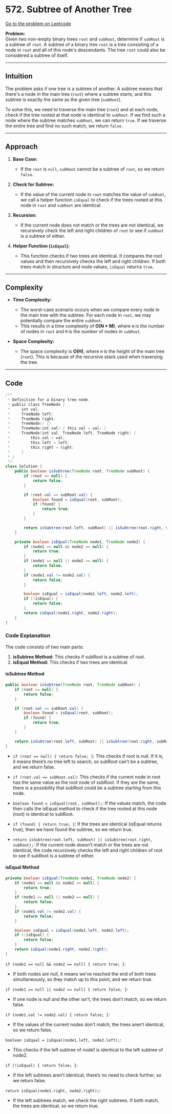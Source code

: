 # **572. Subtree of Another Tree**

[Go to the problem on Leetcode](https://leetcode.com/problems/subtree-of-another-tree)

**Problem:**  
Given two non-empty binary trees `root` and `subRoot`, determine if `subRoot` is a subtree of `root`. A subtree of a binary tree `root` is a tree consisting of a node in `root` and all of this node's descendants. The tree `root` could also be considered a subtree of itself.

---

## **Intuition**

The problem asks if one tree is a subtree of another. A subtree means that there's a node in the main tree (`root`) where a subtree starts, and this subtree is exactly the same as the given tree (`subRoot`).

To solve this, we need to traverse the main tree (`root`) and at each node, check if the tree rooted at that node is identical to `subRoot`. If we find such a node where the subtree matches `subRoot`, we can return `true`. If we traverse the entire tree and find no such match, we return `false`.

---

## **Approach**

1. **Base Case:** 
   - If the `root` is `null`, `subRoot` cannot be a subtree of `root`, so we return `false`.

2. **Check for Subtree:**
   - If the value of the current node in `root` matches the value of `subRoot`, we call a helper function `isEqual` to check if the trees rooted at this node in `root` and `subRoot` are identical.

3. **Recursion:**
   - If the current node does not match or the trees are not identical, we recursively check the left and right children of `root` to see if `subRoot` is a subtree of either.

4. **Helper Function (`isEqual`):**
   - This function checks if two trees are identical. It compares the root values and then recursively checks the left and right children. If both trees match in structure and node values, `isEqual` returns `true`.

---

## **Complexity**

- **Time Complexity:**
  - The worst-case scenario occurs when we compare every node in the main tree with the subtree. For each node in `root`, we may potentially compare the entire `subRoot`.
  - This results in a time complexity of **O(N * M)**, where `N` is the number of nodes in `root` and `M` is the number of nodes in `subRoot`.

- **Space Complexity:**
  - The space complexity is **O(H)**, where `H` is the height of the main tree (`root`). This is because of the recursive stack used when traversing the tree.

---

## **Code**

```java
/**
 * Definition for a binary tree node.
 * public class TreeNode {
 *     int val;
 *     TreeNode left;
 *     TreeNode right;
 *     TreeNode() {}
 *     TreeNode(int val) { this.val = val; }
 *     TreeNode(int val, TreeNode left, TreeNode right) {
 *         this.val = val;
 *         this.left = left;
 *         this.right = right;
 *     }
 * }
 */
class Solution {
    public boolean isSubtree(TreeNode root, TreeNode subRoot) {
        if (root == null) {
            return false;
        }

        if (root.val == subRoot.val) {
            boolean found = isEqual(root, subRoot);
            if (found) {
                return true;
            }
        }

        return isSubtree(root.left, subRoot) || isSubtree(root.right, subRoot);
    }

    private boolean isEqual(TreeNode node1, TreeNode node2) {
        if (node1 == null && node2 == null) {
            return true;
        }
        if (node1 == null || node2 == null) {
            return false;
        }
        if (node1.val != node2.val) {
            return false;
        }

        boolean isEqual = isEqual(node1.left, node2.left);
        if (!isEqual) {
            return false;
        }
        return isEqual(node1.right, node2.right);
    }
}
```

### Code Explanation

The code consists of two main parts:
1. **isSubtree Method:** This checks if subRoot is a subtree of root.
2. **isEqual Method:** This checks if two trees are identical.

#### isSubtree Method

```java
public boolean isSubtree(TreeNode root, TreeNode subRoot) {
    if (root == null) {
        return false;
    }

    if (root.val == subRoot.val) {
        boolean found = isEqual(root, subRoot);
        if (found) {
            return true;
        }
    }

    return isSubtree(root.left, subRoot) || isSubtree(root.right, subRoot);
}
```
- `if (root == null) { return false; }`:
  This checks if root is null. If it is, it means there’s no tree left to search, so subRoot can’t be a subtree, and we return false.

- `if (root.val == subRoot.val)`:
  This checks if the current node in root has the same value as the root node of subRoot. If they are the same, there is a possibility that subRoot could be a subtree starting from this node.

- `boolean found = isEqual(root, subRoot);`:
  If the values match, the code then calls the isEqual method to check if the tree rooted at this node (root) is identical to subRoot.

- `if (found) { return true; }`:
  If the trees are identical (isEqual returns true), then we have found the subtree, so we return true.

- `return isSubtree(root.left, subRoot) || isSubtree(root.right, subRoot);`:
  If the current node doesn’t match or the trees are not identical, the code recursively checks the left and right children of root to see if subRoot is a subtree of either.

#### isEqual Method

```java
private boolean isEqual(TreeNode node1, TreeNode node2) {
    if (node1 == null && node2 == null) {
        return true;
    }
    if (node1 == null || node2 == null) {
        return false;
    }
    if (node1.val != node2.val) {
        return false;
    }

    boolean isEqual = isEqual(node1.left, node2.left);
    if (!isEqual) {
        return false;
    }
    return isEqual(node1.right, node2.right);
}
```

`if (node1 == null && node2 == null) { return true; }`:
- If both nodes are null, it means we’ve reached the end of both trees simultaneously, so they match up to this point, and we return true.

`if (node1 == null || node2 == null) { return false; }`:
- If one node is null and the other isn’t, the trees don’t match, so we return false.

`if (node1.val != node2.val) { return false; }`:
- If the values of the current nodes don’t match, the trees aren’t identical, so we return false.

`boolean isEqual = isEqual(node1.left, node2.left);`:
- This checks if the left subtree of node1 is identical to the left subtree of node2.

`if (!isEqual) { return false; }`:
- If the left subtrees aren’t identical, there’s no need to check further, so we return false.

`return isEqual(node1.right, node2.right);`:
- If the left subtrees match, we check the right subtrees. If both match, the trees are identical, so we return true.